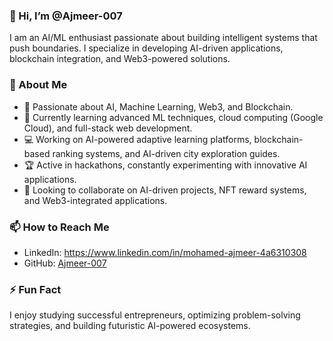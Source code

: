 ### 👋 Hi, I’m @Ajmeer-007  

I am an AI/ML enthusiast passionate about building intelligent systems that push boundaries. I specialize in developing AI-driven applications, blockchain integration, and Web3-powered solutions.  

### 🚀 About Me  
- 👀 Passionate about AI, Machine Learning, Web3, and Blockchain.  
- 🌱 Currently learning advanced ML techniques, cloud computing (Google Cloud), and full-stack web development.  
- 💻 Working on AI-powered adaptive learning platforms, blockchain-based ranking systems, and AI-driven city exploration guides.  
- 🏆 Active in hackathons, constantly experimenting with innovative AI applications.  
- 💞️ Looking to collaborate on AI-driven projects, NFT reward systems, and Web3-integrated applications.  

### 📫 How to Reach Me  
- LinkedIn: https://www.linkedin.com/in/mohamed-ajmeer-4a6310308 
- GitHub: [Ajmeer-007](https://github.com/Ajmeer-007)  

### ⚡ Fun Fact  
I enjoy studying successful entrepreneurs, optimizing problem-solving strategies, and building futuristic AI-powered ecosystems.  
